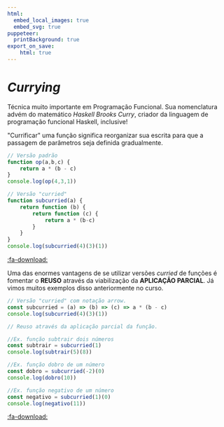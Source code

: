 ```yaml
---
html:
  embed_local_images: true
  embed_svg: true
puppeteer: 
  printBackground: true
export_on_save:
    html: true
---
```

<!-- 24 -->

# _Currying_

Técnica muito importante em Programação Funcional. Sua nomenclatura advém do matemático _Haskell Brooks Curry_, criador da linguagem de programação funcional Haskell, inclusive!

"Currificar" uma função significa reorganizar sua escrita para que a passagem de parâmetros seja definida gradualmente.

```js {.line-numbers}
// Versão padrão
function op(a,b,c) {
    return a * (b - c)
}
console.log(op(4,3,1))

// Versão "curried"
function subcurried(a) {
    return function (b) {
        return function (c) {
            return a * (b-c)
        }
    }
}
console.log(subcurried(4)(3)(1))
```
[:fa-download:](../codigos/principios11_currying.js)

Uma das enormes vantagens de se utilizar versões _curried_ de funções é fomentar o **REUSO** através da viabilização da **APLICAÇÃO PARCIAL**. Já vimos muitos exemplos disso anteriormente no curso.

```js {.line-numbers}
// Versão "curried" com notação arrow.
const subcurried = (a) => (b) => (c) => a * (b - c)
console.log(subcurried(4)(3)(1))

// Reuso através da aplicação parcial da função.

//Ex. função subtrair dois números
const subtrair = subcurried(1)
console.log(subtrair(5)(8))

//Ex. função dobro de um número
const dobro = subcurried(-2)(0)
console.log(dobro(10))

//Ex. função negativo de um número
const negativo = subcurried(1)(0)
console.log(negativo(11))
```
[:fa-download:](../codigos/principios12_currying.js)